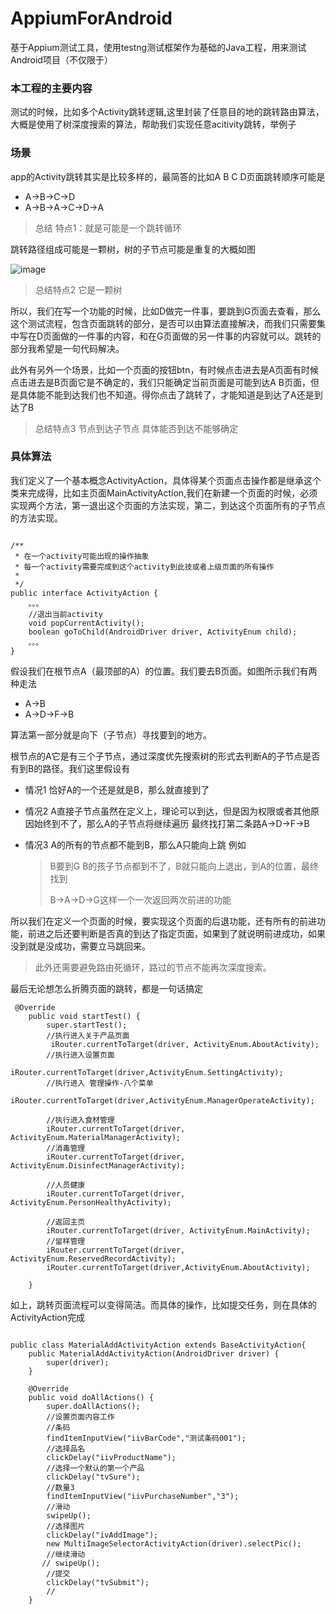 # AppiumForAndroid
基于Appium测试工具，使用testng测试框架作为基础的Java工程，用来测试Android项目（不仅限于）
### 本工程的主要内容
测试的时候，比如多个Activity跳转逻辑,这里封装了任意目的地的跳转路由算法，大概是使用了树深度搜索的算法，帮助我们实现任意acitivity跳转，举例子
### 场景

app的Activity跳转其实是比较多样的，最简答的比如A B C D页面跳转顺序可能是

+ A->B->C->D
+ A->B->A->C->D->A

> 总结 特点1：就是可能是一个跳转循环

跳转路径组成可能是一颗树，树的子节点可能是重复的大概如图

![image](https://tva1.sinaimg.cn/large/c1b251b3gy1ggxml0dbvkj20jf0avwf4.jpg)

> 总结特点2 它是一颗树

所以，我们在写一个功能的时候，比如D做完一件事，要跳到G页面去查看，那么这个测试流程，包含页面跳转的部分，是否可以由算法直接解决，而我们只需要集中写在D页面做的一件事的内容，和在G页面做的另一件事的内容就可以。跳转的部分我希望是一句代码解决。

此外有另外一个场景，比如一个页面的按钮btn，有时候点击进去是A页面有时候点击进去是B页面它是不确定的，我们只能确定当前页面是可能到达A B页面，但是具体能不能到达我们也不知道。得你点击了跳转了，才能知道是到达了A还是到达了B

> 总结特点3 节点到达子节点 具体能否到达不能够确定

### 具体算法

我们定义了一个基本概念ActivityAction，具体得某个页面点击操作都是继承这个类来完成得，比如主页面MainActivityAction,我们在新建一个页面的时候，必须实现两个方法，第一退出这个页面的方法实现，第二，到达这个页面所有的子节点的方法实现。

```

/**
 * 在一个activity可能出现的操作抽象
 * 每一个activity需要完成到这个activity到此技或者上级页面的所有操作
 *
 */
public interface ActivityAction {
    。。。
    //退出当前activity
    void popCurrentActivity();
    boolean goToChild(AndroidDriver driver, ActivityEnum child);
    。。。
}

```

假设我们在根节点A（最顶部的A）的位置。我们要去B页面。如图所示我们有两种走法

+ A->B
+ A->D->F->B

算法第一部分就是向下（子节点）寻找要到的地方。

根节点的A它是有三个子节点，通过深度优先搜索树的形式去判断A的子节点是否有到B的路径。我们这里假设有

+ 情况1 恰好A的一个还是就是B，那么就直接到了

+ 情况2 A直接子节点虽然在定义上，理论可以到达，但是因为权限或者其他原因始终到不了，那么A的子节点将继续遍历 最终找打第二条路A->D->F->B

+ 情况3 A的所有的节点都不能到B，那么A只能向上跳 例如

  > B要到G B的孩子节点都到不了，B就只能向上退出，到A的位置，最终找到
  >
  > B->A->D->G这样一个一次返回两次前进的功能

所以我们在定义一个页面的时候，要实现这个页面的后退功能，还有所有的前进功能，前进之后还要判断是否真的到达了指定页面，如果到了就说明前进成功，如果没到就是没成功，需要立马跳回来。

>  此外还需要避免路由死循环，路过的节点不能再次深度搜索。

最后无论想怎么折腾页面的跳转，都是一句话搞定

```
 @Override
    public void startTest() {
        super.startTest();
        //执行进入关于产品页面
         iRouter.currentToTarget(driver, ActivityEnum.AboutActivity);
        //执行进入设置页面
          iRouter.currentToTarget(driver,ActivityEnum.SettingActivity);
        //执行进入 管理操作-八个菜单
         iRouter.currentToTarget(driver,ActivityEnum.ManagerOperateActivity);

        //执行进入食材管理
        iRouter.currentToTarget(driver, ActivityEnum.MaterialManagerActivity);
        //消毒管理
        iRouter.currentToTarget(driver, ActivityEnum.DisinfectManagerActivity);

        //人员健康
        iRouter.currentToTarget(driver, ActivityEnum.PersonHealthyActivity);

        //返回主页
        iRouter.currentToTarget(driver, ActivityEnum.MainActivity);
        //留样管理
        iRouter.currentToTarget(driver, ActivityEnum.ReservedRecordActivity);
        iRouter.currentToTarget(driver,ActivityEnum.AboutActivity);

    }
```

如上，跳转页面流程可以变得简洁。而具体的操作，比如提交任务，则在具体的ActivityAction完成

```

public class MaterialAddActivityAction extends BaseActivityAction{
    public MaterialAddActivityAction(AndroidDriver driver) {
        super(driver);
    }

    @Override
    public void doAllActions() {
        super.doAllActions();
        //设置页面内容工作
        //条码
        findItemInputView("iivBarCode","测试条码001");
        //选择品名
        clickDelay("iivProductName");
        //选择一个默认的第一个产品
        clickDelay("tvSure");
        //数量3
        findItemInputView("iivPurchaseNumber","3");
        //滑动
        swipeUp();
        //选择图片
        clickDelay("ivAddImage");
        new MultiImageSelectorActivityAction(driver).selectPic();
        //继续滑动
       // swipeUp();
        //提交
        clickDelay("tvSubmit");
        //
    }
```



